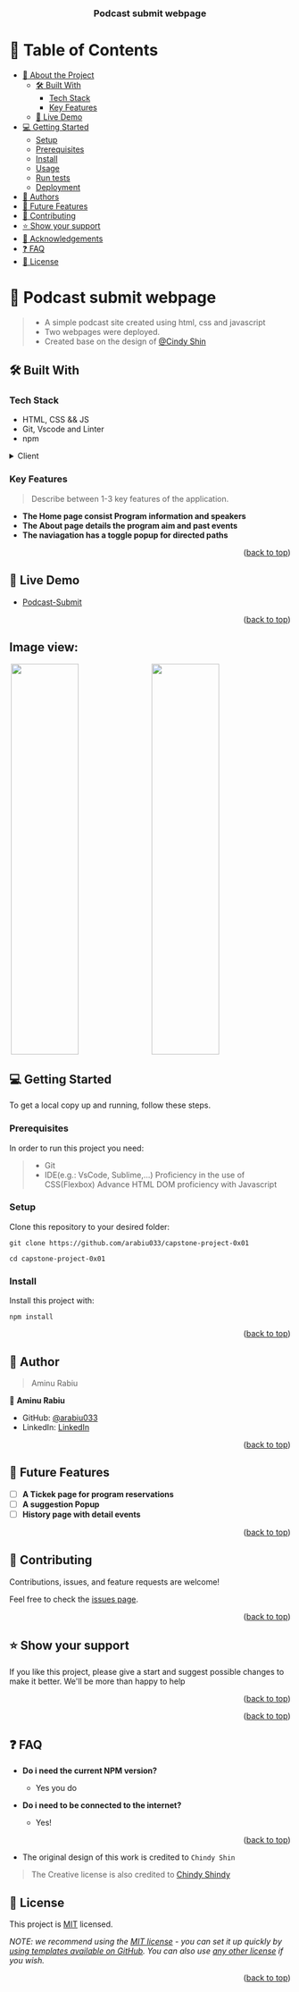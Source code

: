 <a name="readme-top"></a>



<div align="center">

  <h3><b>Podcast submit webpage</b></h3>

</div>

<!-- TABLE OF CONTENTS -->

# 📗 Table of Contents

- [📖 About the Project](#about-project)
  - [🛠 Built With](#built-with)
    - [Tech Stack](#tech-stack)
    - [Key Features](#key-features)
  - [🚀 Live Demo](#live-demo)
- [💻 Getting Started](#getting-started)
  - [Setup](#setup)
  - [Prerequisites](#prerequisites)
  - [Install](#install)
  - [Usage](#usage)
  - [Run tests](#run-tests)
  - [Deployment](#triangular_flag_on_post-deployment)
- [👥 Authors](#authors)
- [🔭 Future Features](#future-features)
- [🤝 Contributing](#contributing)
- [⭐️ Show your support](#support)
- [🙏 Acknowledgements](#acknowledgements)
- [❓ FAQ](#faq)
- [📝 License](#license)


# 📖 Podcast submit webpage <a name="about-project"></a>

> - A simple podcast site created using html, css and javascript
> - Two webpages were deployed.
> - Created base on the design of [@Cindy Shin](https://www.behance.net/gallery/29845175/CC-Global-Summit-2015)


## 🛠 Built With <a name="built-with"></a>

### Tech Stack <a name="tech-stack"></a>

- HTML, CSS && JS
- Git, Vscode and Linter
- npm

<details>
  <summary>Client</summary>
  <ul>
    <li><a href="https://developer.mozilla.org/">JavaScript MDN</a></li>
    <li><a href="https://code.visualstudio.com/">VSCode</a></li>
  </ul>
</details>


### Key Features <a name="key-features"></a>

> Describe between 1-3 key features of the application.

- **The Home page consist Program information and speakers**
- **The About page details the program aim and past events**
- **The naviagation has a toggle popup for directed paths**

<p align="right">(<a href="#readme-top">back to top</a>)</p>



## 🚀 Live Demo <a name="live-demo"></a>


- [Podcast-Submit](https://podcast-capstone.netlify.app)


<p align="right">(<a href="#readme-top">back to top</a>)</p>

## Image view:
<div style="min-width:100%;display:flex;justify-content:space-around">
  <img src="https://github.com/arabiu033/capstone-project-0x01/blob/main/assets/desktop/screencapture-127-0-0-1-5500-capstone-project-0x01-index-html-2022-11-27-21_12_05.png" width="49%" height="700">
  <img src="https://github.com/arabiu033/capstone-project-0x01/blob/main/assets/desktop/screencapture-127-0-0-1-5500-capstone-project-0x01-about-html-2022-11-27-21_14_12.png" width="49%" height="700">
</div>



## 💻 Getting Started <a name="getting-started"></a>

To get a local copy up and running, follow these steps.

### Prerequisites

In order to run this project you need:

> - Git
> - IDE(e.g.: VsCode, Sublime,...)
> Proficiency in the use of CSS(Flexbox)
> Advance HTML
> DOM proficiency with Javascript


### Setup

Clone this repository to your desired folder:

```
git clone https://github.com/arabiu033/capstone-project-0x01

cd capstone-project-0x01
```

### Install

Install this project with:

```
npm install
```

<p align="right">(<a href="#readme-top">back to top</a>)</p>

<!-- AUTHORS -->

## 👥 Author <a name="authors"></a>

> Aminu Rabiu

👤 **Aminu Rabiu**

- GitHub: [@arabiu033](https://github.com/arabiu033)
- LinkedIn: [LinkedIn](https://linkedin.com/in/larabiu033)

<p align="right">(<a href="#readme-top">back to top</a>)</p>


## 🔭 Future Features <a name="future-features"></a>


- [ ] **A Tickek page for program reservations**
- [ ] **A suggestion Popup**
- [ ] **History page with detail events**

<p align="right">(<a href="#readme-top">back to top</a>)</p>

<!-- CONTRIBUTING -->

## 🤝 Contributing <a name="contributing"></a>

Contributions, issues, and feature requests are welcome!

Feel free to check the [issues page](../../issues/).

<p align="right">(<a href="#readme-top">back to top</a>)</p>

<!-- SUPPORT -->

## ⭐️ Show your support <a name="support"></a>


If you like this project, please give a start and suggest possible changes 
to make it better. We'll be more than happy to help

<p align="right">(<a href="#readme-top">back to top</a>)</p>

<p align="right">(<a href="#readme-top">back to top</a>)</p>


## ❓ FAQ <a name="faq"></a>


- **Do i need the current NPM version?**

  - Yes you do

- **Do i need to be connected to the internet?**

  - Yes!  

<p align="right">(<a href="#readme-top">back to top</a>)</p>

- The original design of this work is credited to `Chindy Shin`
>The Creative license is also credited to [Chindy Shindy](https://www.behance.net/adagio07)

## 📝 License <a name="license"></a>

This project is [MIT](./LICENSE) licensed.

_NOTE: we recommend using the [MIT license](https://choosealicense.com/licenses/mit/) - you can set it up quickly by [using templates available on GitHub](https://docs.github.com/en/communities/setting-up-your-project-for-healthy-contributions/adding-a-license-to-a-repository). You can also use [any other license](https://choosealicense.com/licenses/) if you wish._

<p align="right">(<a href="#readme-top">back to top</a>)</p>
